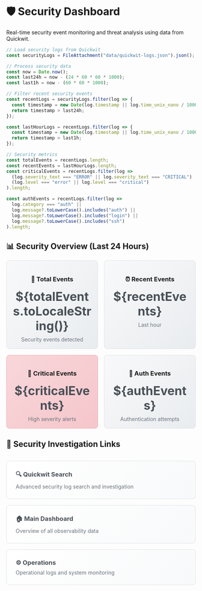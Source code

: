 # 🛡️ Security Dashboard

Real-time security event monitoring and threat analysis using data from Quickwit.

```js
// Load security logs from Quickwit
const securityLogs = FileAttachment("data/quickwit-logs.json").json();
```

```js
// Process security data
const now = Date.now();
const last24h = now - (24 * 60 * 60 * 1000);
const last1h = now - (60 * 60 * 1000);

// Filter recent security events
const recentLogs = securityLogs.filter(log => {
  const timestamp = new Date(log.timestamp || log.time_unix_nano / 1000000).getTime();
  return timestamp > last24h;
});

const lastHourLogs = recentLogs.filter(log => {
  const timestamp = new Date(log.timestamp || log.time_unix_nano / 1000000).getTime();
  return timestamp > last1h;
});

// Security metrics
const totalEvents = recentLogs.length;
const recentEvents = lastHourLogs.length;
const criticalEvents = recentLogs.filter(log => 
  (log.severity_text === "ERROR" || log.severity_text === "CRITICAL") ||
  (log.level === "error" || log.level === "critical")
).length;

const authEvents = recentLogs.filter(log => 
  log.category === "auth" || 
  log.message?.toLowerCase().includes("auth") ||
  log.message?.toLowerCase().includes("login") ||
  log.message?.toLowerCase().includes("ssh")
).length;
```

## 📊 Security Overview (Last 24 Hours)

<div class="metric-grid">
  <div class="metric-card">
    <h3>🔢 Total Events</h3>
    <div class="metric-value">${totalEvents.toLocaleString()}</div>
    <div class="metric-subtitle">Security events detected</div>
  </div>
  
  <div class="metric-card">
    <h3>⏰ Recent Events</h3>
    <div class="metric-value">${recentEvents}</div>
    <div class="metric-subtitle">Last hour</div>
  </div>
  
  <div class="metric-card critical">
    <h3>🚨 Critical Events</h3>
    <div class="metric-value">${criticalEvents}</div>
    <div class="metric-subtitle">High severity alerts</div>
  </div>
  
  <div class="metric-card">
    <h3>🔐 Auth Events</h3>
    <div class="metric-value">${authEvents}</div>
    <div class="metric-subtitle">Authentication attempts</div>
  </div>
</div>

## 🔗 Security Investigation Links

<div class="service-grid">
  <a href="http://quickwit.k3s.local/ui/search" class="service-card" target="_blank">
    <h3>🔍 Quickwit Search</h3>
    <p>Advanced security log search and investigation</p>
  </a>
  
  <a href="/" class="service-card">
    <h3>🏠 Main Dashboard</h3>
    <p>Overview of all observability data</p>
  </a>
  
  <a href="/operations" class="service-card">
    <h3>⚙️ Operations</h3>
    <p>Operational logs and system monitoring</p>
  </a>
</div>

<style>
.metric-grid {
  display: grid;
  grid-template-columns: repeat(auto-fit, minmax(200px, 1fr));
  gap: 1rem;
  margin: 1rem 0;
}

.metric-card {
  background: linear-gradient(135deg, #f8f9fa 0%, #e9ecef 100%);
  border: 1px solid #dee2e6;
  border-radius: 8px;
  padding: 1rem;
  text-align: center;
  transition: transform 0.2s ease;
}

.metric-card:hover {
  transform: translateY(-2px);
  box-shadow: 0 4px 8px rgba(0,0,0,0.1);
}

.metric-card.critical {
  background: linear-gradient(135deg, #f8d7da 0%, #f5c6cb 100%);
  border-color: #f1aeb5;
}

.metric-value {
  font-size: 2rem;
  font-weight: bold;
  color: #495057;
  margin: 0.5rem 0;
}

.metric-subtitle {
  font-size: 0.875rem;
  color: #6c757d;
}

.service-grid {
  display: grid;
  grid-template-columns: repeat(auto-fit, minmax(250px, 1fr));
  gap: 1rem;
  margin: 2rem 0;
}

.service-card {
  background: linear-gradient(135deg, #ffffff 0%, #f8f9fa 100%);
  border: 1px solid #dee2e6;
  border-radius: 8px;
  padding: 1.5rem;
  text-decoration: none;
  color: inherit;
  transition: all 0.2s ease;
}

.service-card:hover {
  transform: translateY(-2px);
  box-shadow: 0 4px 12px rgba(0,0,0,0.15);
  border-color: #007bff;
}

.service-card h3 {
  margin: 0 0 0.5rem 0;
  color: #495057;
}

.service-card p {
  margin: 0;
  color: #6c757d;
  font-size: 0.875rem;
}
</style>